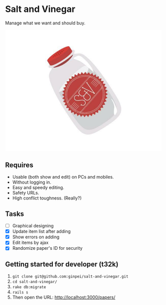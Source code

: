 # Salt and Vinegar

Manage what we want and should buy.

![](public/logo-on-the-bottole.jpg)

## Requires

* Usable (both show and edit) on PCs and mobiles.
* Without logging in.
* Easy and speedy editing.
* Safety URLs.
* High conflict toughness. (Really?)

## Tasks

* [ ] Graphical designing
* [x] Update item list after adding
* [x] Show errors on adding
* [x] Edit items by ajax
* [x] Randomize paper's ID for security

## Getting started for developer (t32k)

1. `git clone git@github.com:ginpei/salt-and-vinegar.git`
2. `cd salt-and-vinegar/`
3. `rake db:migrate`
4. `rails s`
5. Then open the URL: [http://localhost:3000/papers/](http://localhost:3000/papers/)
